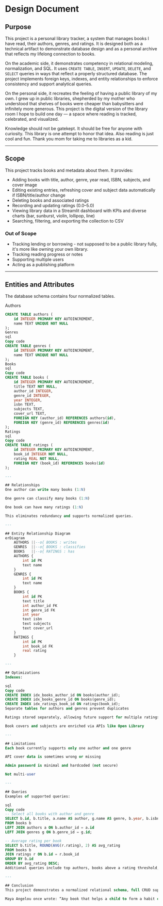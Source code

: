 # Design Document

## Purpose

This project is a personal library tracker, a system that manages books I have read, their authors, genres, and ratings. It is designed both as a technical artifact to demonstrate database design and as a personal archive that reflects my lifelong connection to books.

On the academic side, it demonstrates competency in relational modeling, normalization, and SQL. It uses `CREATE TABLE`, `INSERT`, `UPDATE`, `DELETE`, and `SELECT` queries in ways that reflect a properly structured database. The project implements foreign keys, indexes, and entity relationships to enforce consistency and support analytical queries.

On the personal side, it recreates the feeling of having a public library of my own. I grew up in public libraries, shepherded by my mother who understood that shelves of books were cheaper than babysitters and infinitely more generous. This project is the digital version of the library room I hope to build one day — a space where reading is tracked, celebrated, and visualized.

Knowledge should not be gatekept. It should be free for anyone with curiosity. This library is one attempt to honor that idea. Also reading is just cool and fun. Thank you mom for taking me to libraries as a kid. 

---

## Scope

This project tracks books and metadata about them. It provides:

- Adding books with title, author, genre, year read, ISBN, subjects, and cover image
- Editing existing entries, refreshing cover and subject data automatically if ISBN/title/author change
- Deleting books and associated ratings
- Recording and updating ratings (0.0–5.0)
- Viewing library data in a Streamlit dashboard with KPIs and diverse charts (bar, sunburst, violin, lollipop, line)
- Searching, filtering, and exporting the collection to CSV

### Out of Scope
- Tracking lending or borrowing - not supposed to be a public library fully, it's more like owning your own library. 
- Tracking reading progress or notes
- Supporting multiple users
- Acting as a publishing platform

---

## Entities and Attributes

The database schema contains four normalized tables.

Authors
```sql
CREATE TABLE authors (
    id INTEGER PRIMARY KEY AUTOINCREMENT,
    name TEXT UNIQUE NOT NULL
);
Genres
sql
Copy code
CREATE TABLE genres (
    id INTEGER PRIMARY KEY AUTOINCREMENT,
    name TEXT UNIQUE NOT NULL
);
Books
sql
Copy code
CREATE TABLE books (
    id INTEGER PRIMARY KEY AUTOINCREMENT,
    title TEXT NOT NULL,
    author_id INTEGER,
    genre_id INTEGER,
    year INTEGER,
    isbn TEXT,
    subjects TEXT,
    cover_url TEXT,
    FOREIGN KEY (author_id) REFERENCES authors(id),
    FOREIGN KEY (genre_id) REFERENCES genres(id)
);
Ratings
sql
Copy code
CREATE TABLE ratings (
    id INTEGER PRIMARY KEY AUTOINCREMENT,
    book_id INTEGER NOT NULL,
    rating REAL NOT NULL,
    FOREIGN KEY (book_id) REFERENCES books(id)
);

---

## Relationships
One author can write many books (1:N)

One genre can classify many books (1:N)

One book can have many ratings (1:N)

This eliminates redundancy and supports normalized queries.

---

## Entity Relationship Diagram
erDiagram
    AUTHORS ||--o{ BOOKS : writes
    GENRES  ||--o{ BOOKS : classifies
    BOOKS   ||--o{ RATINGS : has
    AUTHORS {
        int id PK
        text name
    }
    GENRES {
        int id PK
        text name
    }
    BOOKS {
        int id PK
        text title
        int author_id FK
        int genre_id FK
        int year
        text isbn
        text subjects
        text cover_url
    }
    RATINGS {
        int id PK
        int book_id FK
        real rating
    }

---

## Optimizations
Indexes:

sql
Copy code
CREATE INDEX idx_books_author_id ON books(author_id);
CREATE INDEX idx_books_genre_id ON books(genre_id);
CREATE INDEX idx_ratings_book_id ON ratings(book_id);
Separate tables for authors and genres prevent duplicates

Ratings stored separately, allowing future support for multiple ratings per book

Book covers and subjects are enriched via APIs like Open Library

---

## Limitations
Each book currently supports only one author and one genre

API cover data is sometimes wrong or missing

Admin password is minimal and hardcoded (not secure)

Not multi-user

---

## Queries
Examples of supported queries:

sql
Copy code
-- Select all books with author and genre
SELECT b.id, b.title, a.name AS author, g.name AS genre, b.year, b.isbn
FROM books b
LEFT JOIN authors a ON b.author_id = a.id
LEFT JOIN genres g ON b.genre_id = g.id;

-- Average rating per book
SELECT b.title, ROUND(AVG(r.rating), 2) AS avg_rating
FROM books b
JOIN ratings r ON b.id = r.book_id
GROUP BY b.id
ORDER BY avg_rating DESC;
Additional queries include top authors, books above a rating threshold, and counts per genre.

---

## Conclusion
This project demonstrates a normalized relational schema, full CRUD support, indexing, API enrichment, and a working visualization dashboard. It meets CS50 SQL’s requirements for a final project and serves as a personal showcase of both technical skill and creative design.

Maya Angelou once wrote: “Any book that helps a child to form a habit of reading, to make reading one of his deep and continuing needs, is good for him.” This project is a step toward building that lifelong habit into code.